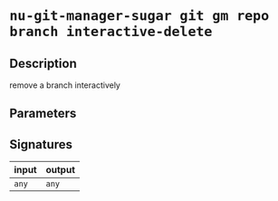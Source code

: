 # `nu-git-manager-sugar git gm repo branch interactive-delete`
## Description
remove a branch interactively



## Parameters


## Signatures
| input | output |
| ----- | ------ |
| `any` | `any`  |
